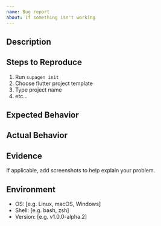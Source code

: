 ```yaml
---
name: Bug report
about: If something isn't working
---
```


## Description
<!-- A clear and concise description of what the bug is. -->

## Steps to Reproduce
1. Run `supagen init`
2. Choose flutter project template
3. Type project name
4. etc...

## Expected Behavior
<!-- A clear and concise description of what you expected to happen. -->

## Actual Behavior
<!-- A clear and concise description of what actually happened. -->

## Evidence
If applicable, add screenshots to help explain your problem.

## Environment
 - OS: [e.g. Linux, macOS, Windows]
 - Shell: [e.g. bash, zsh]
 - Version: [e.g. v1.0.0-alpha.2]
